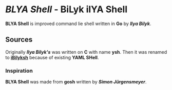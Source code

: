 # __*BLYA Shell*__ - **B**i**L**yk il**YA** **S**hell
**BLYA Shell** is improved command lie shell written in **Go** by __*Ilya Bilyk*__.
## Sources
Originally __*Ilya Bilyk's*__ was written on **C** with name **ysh**. Then it was renamed to [**iBilyksh**](https://github.com/dwarq7/iBilyksh) because of existing **YAML SHell**.
### Inspiration
**BLYA Shell** was made from **gosh** written by __*Simon Jürgensmeyer*__.
